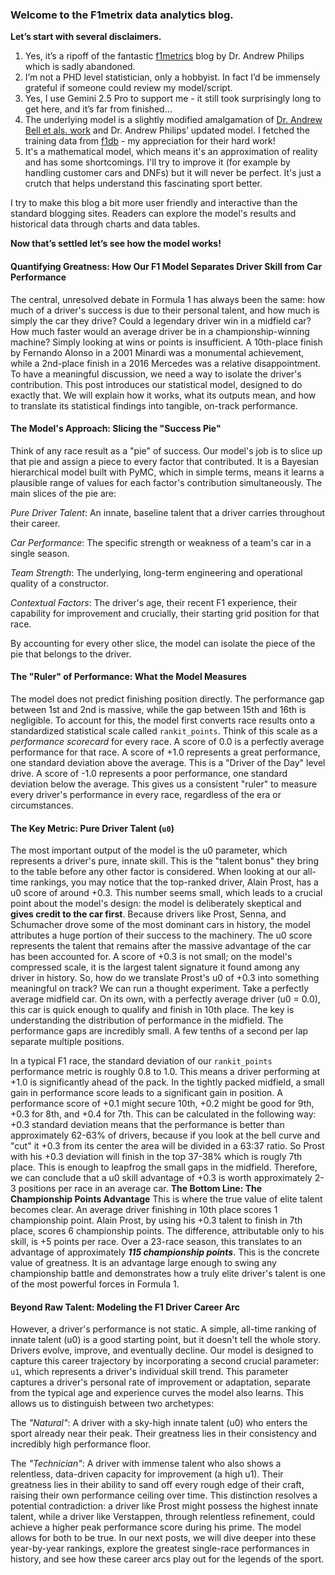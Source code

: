 ### Welcome to the F1metrix data analytics blog.
**Let’s start with several disclaimers.**
1) Yes, it’s a ripoff of the fantastic [f1metrics](https://f1metrics.wordpress.com/) blog by Dr. Andrew Philips which is sadly abandoned.
2) I’m not a PHD level statistician, only a hobbyist. In fact I’d be immensely grateful if someone could review my model/script.
3) Yes, I use Gemini 2.5 Pro to support me - it still took surprisingly long to get here, and it’s far from finished…
4) The underlying model is a slightly modified amalgamation of [Dr. Andrew Bell et als. work](https://research-information.bris.ac.uk/ws/portalfiles/portal/70290855/F1_paper_Mar16.pdf) and Dr. Andrew Philips’ updated model.
I fetched the training data from [f1db](https://github.com/f1db) - my appreciation for their hard work!
5) It's a mathematical model, which means it's an approximation of reality and has some shortcomings. I'll try to improve it (for example by handling customer cars and DNFs) but it will never be perfect. It's just a crutch that helps understand this fascinating sport better.

I try to make this blog a bit more user friendly and interactive than the standard blogging sites. Readers can explore the model's results and historical data through charts and data tables.

**Now that’s settled let’s see how the model works!**

#### Quantifying Greatness: How Our F1 Model Separates Driver Skill from Car Performance
The central, unresolved debate in Formula 1 has always been the same: how much of a driver's success is due to their personal talent, and how much is simply the car they drive? Could a legendary driver win in a midfield car? How much faster would an average driver be in a championship-winning machine?
Simply looking at wins or points is insufficient. A 10th-place finish by Fernando Alonso in a 2001 Minardi was a monumental achievement, while a 2nd-place finish in a 2016 Mercedes was a relative disappointment. To have a meaningful discussion, we need a way to isolate the driver's contribution.
This post introduces our statistical model, designed to do exactly that. We will explain how it works, what its outputs mean, and how to translate its statistical findings into tangible, on-track performance.
#### The Model's Approach: Slicing the "Success Pie"
Think of any race result as a "pie" of success. Our model's job is to slice up that pie and assign a piece to every factor that contributed. It is a Bayesian hierarchical model built with PyMC, which in simple terms, means it learns a plausible range of values for each factor's contribution simultaneously.
The main slices of the pie are:

*Pure Driver Talent*: An innate, baseline talent that a driver carries throughout their career.

*Car Performance*: The specific strength or weakness of a team's car in a single season.

*Team Strength*: The underlying, long-term engineering and operational quality of a constructor.

*Contextual Factors*: The driver's age, their recent F1 experience, their capability for improvement and crucially, their starting grid position for that race.

By accounting for every other slice, the model can isolate the piece of the pie that belongs to the driver.
#### The "Ruler" of Performance: What the Model Measures
The model does not predict finishing position directly. The performance gap between 1st and 2nd is massive, while the gap between 15th and 16th is negligible. To account for this, the model first converts race results onto a standardized statistical scale called `rankit_points`.
Think of this scale as a *performance scorecard* for every race. A score of 0.0 is a perfectly average performance for that race.
A score of +1.0 represents a great performance, one standard deviation above the average. This is a "Driver of the Day" level drive.
A score of -1.0 represents a poor performance, one standard deviation below the average.
This gives us a consistent "ruler" to measure every driver's performance in every race, regardless of the era or circumstances.
#### The Key Metric: Pure Driver Talent (`u0`)
The most important output of the model is the u0 parameter, which represents a driver's pure, innate skill. This is the "talent bonus" they bring to the table before any other factor is considered.
When looking at our all-time rankings, you may notice that the top-ranked driver, Alain Prost, has a u0 score of around +0.3. This number seems small, which leads to a crucial point about the model's design: the model is deliberately skeptical and **gives credit to the car first**.
Because drivers like Prost, Senna, and Schumacher drove some of the most dominant cars in history, the model attributes a huge portion of their success to the machinery. The u0 score represents the talent that remains after the massive advantage of the car has been accounted for. A score of +0.3 is not small; on the model's compressed scale, it is the largest talent signature it found among any driver in history.
So, how do we translate Prost's u0 of +0.3 into something meaningful on track? We can run a thought experiment.
Take a perfectly average midfield car. On its own, with a perfectly average driver (u0 = 0.0), this car is quick enough to qualify and finish in 10th place.
The key is understanding the distribution of performance in the midfield. The performance gaps are incredibly small. A few tenths of a second per lap separate multiple positions.

In a typical F1 race, the standard deviation of our `rankit_points` performance metric is roughly 0.8 to 1.0. This means a driver performing at +1.0 is significantly ahead of the pack. In the tightly packed midfield, a small gain in performance score leads to a significant gain in position. A performance score of +0.1 might secure 10th, +0.2 might be good for 9th, +0.3 for 8th, and +0.4 for 7th. This can be calculated in the following way: +0.3 standard deviation means that the performance is better than approximately 62-63% of drivers, because if you look at the bell curve and "cut" it +0.3 from its center the area will be divided in a 63:37 ratio. So Prost with his +0.3 deviation will finish in the top 37-38% which is rougly 7th place. This is enough to leapfrog the small gaps in the midfield. Therefore, we can conclude that a u0 skill advantage of +0.3 is worth approximately 2-3 positions per race in an average car.
**The Bottom Line: The Championship Points Advantage**
This is where the true value of elite talent becomes clear.
An average driver finishing in 10th place scores 1 championship point.
Alain Prost, by using his +0.3 talent to finish in 7th place, scores 6 championship points.
The difference, attributable only to his skill, is +5 points per race.
Over a 23-race season, this translates to an advantage of approximately ***115 championship points***. This is the concrete value of greatness. It is an advantage large enough to swing any championship battle and demonstrates how a truly elite driver's talent is one of the most powerful forces in Formula 1.
#### Beyond Raw Talent: Modeling the F1 Driver Career Arc
However, a driver's performance is not static. A simple, all-time ranking of innate talent (u0) is a good starting point, but it doesn't tell the whole story. Drivers evolve, improve, and eventually decline.
Our model is designed to capture this career trajectory by incorporating a second crucial parameter: `u1`, which represents a driver's individual skill trend. This parameter captures a driver's personal rate of improvement or adaptation, separate from the typical age and experience curves the model also learns.
This allows us to distinguish between two archetypes:

The *"Natural"*: A driver with a sky-high innate talent (u0) who enters the sport already near their peak. Their greatness lies in their consistency and incredibly high performance floor.

The *"Technician"*: A driver with immense talent who also shows a relentless, data-driven capacity for improvement (a high u1). Their greatness lies in their ability to sand off every rough edge of their craft, raising their own performance ceiling over time.
This distinction resolves a potential contradiction: a driver like Prost might possess the highest innate talent, while a driver like Verstappen, through relentless refinement, could achieve a higher peak performance score during his prime. The model allows for both to be true.
In our next posts, we will dive deeper into these year-by-year rankings, explore the greatest single-race performances in history, and see how these career arcs play out for the legends of the sport.